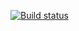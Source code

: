 [![Build status](https://ci.appveyor.com/api/projects/status/1jsxbyi3ly46m4mr?svg=true)](https://ci.appveyor.com/project/UlyanaErmoshina/alfa)
